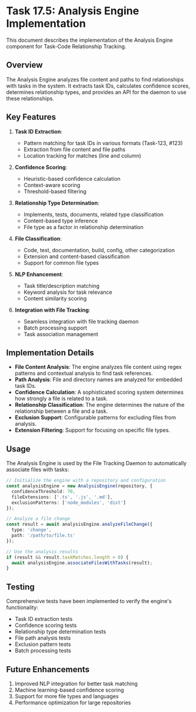 # Task 17.5: Analysis Engine Implementation

This document describes the implementation of the Analysis Engine component for Task-Code Relationship Tracking.

## Overview

The Analysis Engine analyzes file content and paths to find relationships with tasks in the system. It extracts task IDs, calculates confidence scores, determines relationship types, and provides an API for the daemon to use these relationships.

## Key Features

1. **Task ID Extraction**:
   - Pattern matching for task IDs in various formats (Task-123, #123)
   - Extraction from file content and file paths
   - Location tracking for matches (line and column)

2. **Confidence Scoring**:
   - Heuristic-based confidence calculation
   - Context-aware scoring
   - Threshold-based filtering

3. **Relationship Type Determination**:
   - Implements, tests, documents, related type classification
   - Content-based type inference
   - File type as a factor in relationship determination

4. **File Classification**:
   - Code, test, documentation, build, config, other categorization
   - Extension and content-based classification
   - Support for common file types

5. **NLP Enhancement**:
   - Task title/description matching
   - Keyword analysis for task relevance
   - Content similarity scoring

6. **Integration with File Tracking**:
   - Seamless integration with file tracking daemon
   - Batch processing support
   - Task association management

## Implementation Details

- **File Content Analysis**: The engine analyzes file content using regex patterns and contextual analysis to find task references.
- **Path Analysis**: File and directory names are analyzed for embedded task IDs.
- **Confidence Calculation**: A sophisticated scoring system determines how strongly a file is related to a task.
- **Relationship Classification**: The engine determines the nature of the relationship between a file and a task.
- **Exclusion Support**: Configurable patterns for excluding files from analysis.
- **Extension Filtering**: Support for focusing on specific file types.

## Usage

The Analysis Engine is used by the File Tracking Daemon to automatically associate files with tasks:

```typescript
// Initialize the engine with a repository and configuration
const analysisEngine = new AnalysisEngine(repository, {
  confidenceThreshold: 70,
  fileExtensions: ['.ts', '.js', '.md'],
  exclusionPatterns: ['node_modules', 'dist']
});

// Analyze a file change
const result = await analysisEngine.analyzeFileChange({
  type: 'change',
  path: '/path/to/file.ts'
});

// Use the analysis results
if (result && result.taskMatches.length > 0) {
  await analysisEngine.associateFilesWithTasks(result);
}
```

## Testing

Comprehensive tests have been implemented to verify the engine's functionality:

- Task ID extraction tests
- Confidence scoring tests
- Relationship type determination tests
- File path analysis tests
- Exclusion pattern tests
- Batch processing tests

## Future Enhancements

1. Improved NLP integration for better task matching
2. Machine learning-based confidence scoring
3. Support for more file types and languages
4. Performance optimization for large repositories